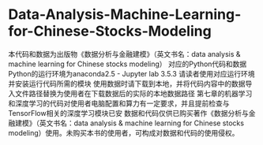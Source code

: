 # Data-Analysis-Machine-Learning-for-Chinese-Stocks-Modeling
本代码和数据为出版物《数据分析与金融建模》（英文书名：data analysis & machine learning for Chinese stocks modeling） 对应的Python代码和数据
Python的运行环境为anaconda2.5 - Jupyter lab 3.5.3 请读者使用对应运行环境并安装运行代码所需的模块
使用数据时请下载到本地，并将代码内容中的数据导入文件路径替换为使用者在下载数据后的实际的本地数据路径
第七章的机器学习和深度学习的代码对使用者电脑配置和算力有一定要求，并且提前检查与TensorFlow相关的深度学习模块已安
数据和代码仅供已购买著作《数据分析与金融建模》（英文书名：data analysis & machine learning for Chinese stocks modeling）使用。未购买本书的使用者，可构成对数据和代码的使用侵权。
